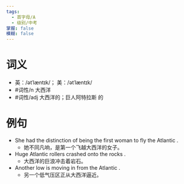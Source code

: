 ```yaml
---
tags:
  - 首字母/A
  - 级别/中考
掌握: false
模糊: false
---
```

# 词义
- 英：/ətˈlæntɪk/； 美：/ətˈlæntɪk/
- #词性/n  大西洋
- #词性/adj  大西洋的；巨人阿特拉斯  的
# 例句
- She had the distinction of being the first woman to fly the Atlantic .
	- 她不同凡响，是第一个飞越大西洋的女子。
- Huge Atlantic rollers crashed onto the rocks .
	- 大西洋的巨浪冲击着岩石。
- Another low is moving in from the Atlantic .
	- 另一个低气压区正从大西洋逼近。
